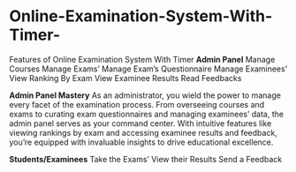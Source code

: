 # Online-Examination-System-With-Timer-
Features of Online Examination System With Timer
**Admin Panel**
Manage Courses
Manage Exams’
Manage Exam’s Questionnaire
Manage Examinees’
View Ranking By Exam
View Examinee Results
Read Feedbacks

**Admin Panel Mastery**
As an administrator, you wield the power to manage every facet of the examination process. From overseeing courses and exams to curating exam questionnaires and managing examinees’ data, the admin panel serves as your command center. With intuitive features like viewing rankings by exam and accessing examinee results and feedback, you’re equipped with invaluable insights to drive educational excellence.

**Students/Examinees**
Take the Exams’
View their Results
Send a Feedback
